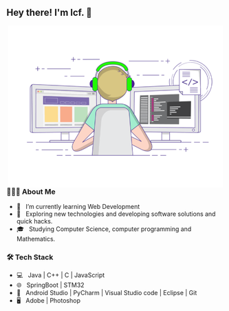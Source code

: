 <h2> Hey there! I'm lcf. 👋</h2>
<img align="right" alt="GIF" src="https://raw.githubusercontent.com/devSouvik/devSouvik/master/gif3.gif" width="500"/>

<h3> 👨🏻‍💻 About Me </h3>

- 🔭 &nbsp; I’m currently learning Web Development
- 🤔 &nbsp; Exploring new technologies and developing software solutions and quick hacks.
- 🎓 &nbsp; Studying Computer Science, computer programming and Mathematics.

<h3>🛠 Tech Stack</h3>

- 💻 &nbsp; Java | C++ | C | JavaScript
- 🌐 &nbsp; SpringBoot | STM32
- 🔧 &nbsp; Android Studio | PyCharm | Visual Studio code | Eclipse | Git
- 🖥 &nbsp; Adobe | Photoshop
